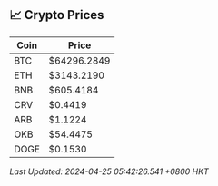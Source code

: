 ## 📈 Crypto Prices

| Coin | Price |
| ---- | ----- |
| BTC | $64296.2849 |
| ETH | $3143.2190 |
| BNB | $605.4184 |
| CRV | $0.4419 |
| ARB | $1.1224 |
| OKB | $54.4475 |
| DOGE | $0.1530 |

_Last Updated: 2024-04-25 05:42:26.541 +0800 HKT_